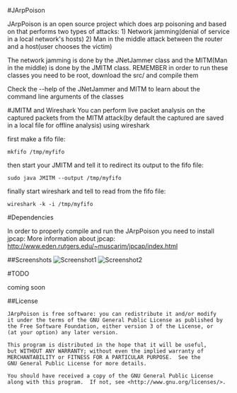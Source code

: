 #JArpPoison

JArpPoison is an open source project which does arp poisoning and based on that performs two types of attacks:
	1) Network jamming(denial of service in a local network's hosts)
	2) Man in the middle attack between the router and a host(user chooses the victim)

The network jamming is done by the JNetJammer class and the MITM(Man in the middle) is done by the JMITM class.
REMEMBER in order to run these classes you need to be root, download the src/ and compile them

Check the --help of the JNetJammer and MITM to learn about the command line arguments of the classes

#JMITM and Wireshark
You can perform live packet analysis on the captured packets from the MITM attack(by default the captured are saved in a local file for offline analysis)
using wireshark

first make a fifo file:

	mkfifo /tmp/myfifo

then start your JMITM and tell it to redirect its output to the fifo file:

	sudo java JMITM --output /tmp/myfifo

finally start wireshark and tell to read from the fifo file:

	wireshark -k -i /tmp/myfifo



#Dependencies

In order to properly compile and run the JArpPoison you need to install jpcap:
More information about jpcap: http://www.eden.rutgers.edu/~muscarim/jpcap/index.html

##Screenshots
![Screenshot1](https://raw.github.com/alamages/JArpPoison/master/JNetJammer.png)
![Screenshot2](https://raw.github.com/alamages/JArpPoison/master/JMITM.png)

#TODO

coming soon

##License

    JArpPoison is free software: you can redistribute it and/or modify
    it under the terms of the GNU General Public License as published by
    the Free Software Foundation, either version 3 of the License, or
    (at your option) any later version.
    
    This program is distributed in the hope that it will be useful,
    but WITHOUT ANY WARRANTY; without even the implied warranty of
    MERCHANTABILITY or FITNESS FOR A PARTICULAR PURPOSE.  See the
    GNU General Public License for more details.
    
    You should have received a copy of the GNU General Public License
    along with this program.  If not, see <http://www.gnu.org/licenses/>.


